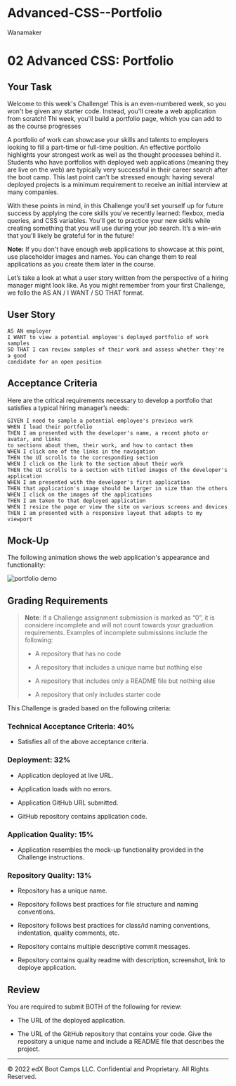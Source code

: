 # Advanced-CSS--Portfolio
Wanamaker
 
 # 02 Advanced CSS: Portfolio

## Your Task

Welcome to this week's Challenge! This is an even-numbered week, so you won't be 
given any starter code. Instead, you'll create a web application from scratch! Thi
week, you'll build a portfolio page, which you can add to as the course progresses

A portfolio of work can showcase your skills and talents to employers looking to 
fill a part-time or full-time position. An effective portfolio highlights your 
strongest work as well as the thought processes behind it. Students who have 
portfolios with deployed web applications (meaning they are live on the web) are 
typically very successful in their career search after the boot camp. This last 
point can’t be stressed enough: having several deployed projects is a minimum 
requirement to receive an initial interview at many companies. 

With these points in mind, in this Challenge you’ll set yourself up for future 
success by applying the core skills you've recently learned: flexbox, media 
queries, and CSS variables. You'll get to practice your new skills while creating 
something that you will use during your job search. It’s a win-win that you'll 
likely be grateful for in the future!

**Note:** If you don't have enough web applications to showcase at this point, use
placeholder images and names. You can change them to real applications as you 
create them later in the course.

Let’s take a look at what a user story written from the perspective of a hiring 
manager might look like. As you might remember from your first Challenge, we follo
the AS AN / I WANT / SO THAT format. 


## User Story

```
AS AN employer
I WANT to view a potential employee's deployed portfolio of work samples
SO THAT I can review samples of their work and assess whether they're a good 
candidate for an open position
```


## Acceptance Criteria

Here are the critical requirements necessary to develop a portfolio that satisfies
a typical hiring manager’s needs:

```
GIVEN I need to sample a potential employee's previous work
WHEN I load their portfolio
THEN I am presented with the developer's name, a recent photo or avatar, and links
to sections about them, their work, and how to contact them
WHEN I click one of the links in the navigation
THEN the UI scrolls to the corresponding section
WHEN I click on the link to the section about their work
THEN the UI scrolls to a section with titled images of the developer's application
WHEN I am presented with the developer's first application
THEN that application's image should be larger in size than the others
WHEN I click on the images of the applications
THEN I am taken to that deployed application
WHEN I resize the page or view the site on various screens and devices
THEN I am presented with a responsive layout that adapts to my viewport
```


## Mock-Up

The following animation shows the web application's appearance and functionality:

![portfolio demo](./Assets/02-advanced-css-homework-demo.gif)


## Grading Requirements

> **Note**: If a Challenge assignment submission is marked as “0”, it is considere
incomplete and will not count towards your graduation requirements. Examples of 
incomplete submissions include the following:
>
> * A repository that has no code
>
> * A repository that includes a unique name but nothing else
>
> * A repository that includes only a README file but nothing else
>
> * A repository that only includes starter code

This Challenge is graded based on the following criteria: 

### Technical Acceptance Criteria: 40%

* Satisfies all of the above acceptance criteria.

### Deployment: 32%

* Application deployed at live URL.

* Application loads with no errors.

* Application GitHub URL submitted.

* GitHub repository contains application code.

### Application Quality: 15%

* Application resembles the mock-up functionality provided in the Challenge 
instructions.

### Repository Quality: 13%

* Repository has a unique name.

* Repository follows best practices for file structure and naming conventions.

* Repository follows best practices for class/id naming conventions, indentation, 
quality comments, etc.

* Repository contains multiple descriptive commit messages.

* Repository contains quality readme with description, screenshot, link to deploye
application.

## Review

You are required to submit BOTH of the following for review:

* The URL of the deployed application.

* The URL of the GitHub repository that contains your code. Give the repository a 
unique name and include a README file that describes the project.

- - -
© 2022 edX Boot Camps LLC. Confidential and Proprietary. All Rights Reserved.
